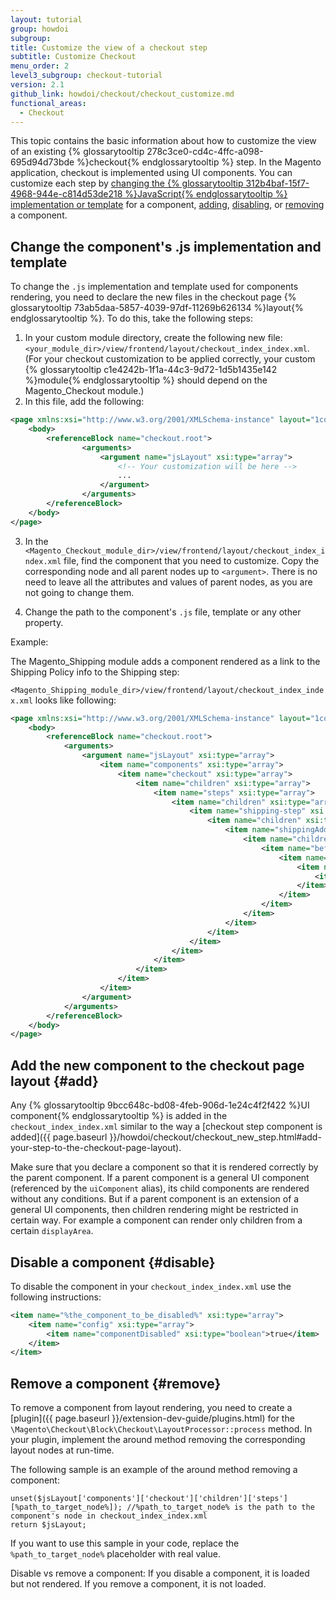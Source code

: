 ```yaml
---
layout: tutorial
group: howdoi
subgroup:
title: Customize the view of a checkout step
subtitle: Customize Checkout
menu_order: 2
level3_subgroup: checkout-tutorial
version: 2.1
github_link: howdoi/checkout/checkout_customize.md
functional_areas:
  - Checkout
---
```


This topic contains the basic information about how to customize the view of an existing {% glossarytooltip 278c3ce0-cd4c-4ffc-a098-695d94d73bde %}checkout{% endglossarytooltip %} step. In the Magento application, checkout is implemented using UI components. You can customize each step by [changing the {% glossarytooltip 312b4baf-15f7-4968-944e-c814d53de218 %}JavaScript{% endglossarytooltip %} implementation or template](#change-component) for a component, [adding](#add), [disabling](#disable), or [removing](#remove) a component.


## Change the component's .js implementation and template

To change the `.js` implementation and template used for components rendering, you need to declare the new files in the checkout page {% glossarytooltip 73ab5daa-5857-4039-97df-11269b626134 %}layout{% endglossarytooltip %}. To do this, take the following steps:

1. In your custom module directory, create the following new file: `<your_module_dir>/view/frontend/layout/checkout_index_index.xml`. (For your checkout customization to be applied correctly, your custom {% glossarytooltip c1e4242b-1f1a-44c3-9d72-1d5b1435e142 %}module{% endglossarytooltip %} should depend on the Magento_Checkout module.)
2. In this file, add the following:

```xml
<page xmlns:xsi="http://www.w3.org/2001/XMLSchema-instance" layout="1column" xsi:noNamespaceSchemaLocation="urn:magento:framework:View/Layout/etc/page_configuration.xsd">
    <body>
        <referenceBlock name="checkout.root">
                <arguments>
                    <argument name="jsLayout" xsi:type="array">
                        <!-- Your customization will be here -->
                        ...
                    </argument>
                </arguments>
        </referenceBlock>
    </body>
</page>
```

3. In the `<Magento_Checkout_module_dir>/view/frontend/layout/checkout_index_index.xml` file, find the component that you need to customize. Copy the corresponding node and all parent nodes up to `<argument>`. There is no need to leave all the attributes and values of parent nodes, as you are not going to change them.

4. Change the path to the component's `.js` file, template or any other property.

Example:

The Magento_Shipping module adds a component rendered as a link to the Shipping Policy info to the Shipping step:

`<Magento_Shipping_module_dir>/view/frontend/layout/checkout_index_index.xml` looks like following:


```xml
<page xmlns:xsi="http://www.w3.org/2001/XMLSchema-instance" layout="1column" xsi:noNamespaceSchemaLocation="urn:magento:framework:View/Layout/etc/page_configuration.xsd">
    <body>
        <referenceBlock name="checkout.root">
            <arguments>
                <argument name="jsLayout" xsi:type="array">
                    <item name="components" xsi:type="array">
                        <item name="checkout" xsi:type="array">
                            <item name="children" xsi:type="array">
                                <item name="steps" xsi:type="array">
                                    <item name="children" xsi:type="array">
                                        <item name="shipping-step" xsi:type="array">
                                            <item name="children" xsi:type="array">
                                                <item name="shippingAddress" xsi:type="array">
                                                    <item name="children" xsi:type="array">
                                                        <item name="before-shipping-method-form" xsi:type="array">
                                                            <item name="children" xsi:type="array">
                                                                <item name="shipping_policy" xsi:type="array">
                                                                    <item name="component" xsi:type="string">Magento_Shipping/js/view/checkout/shipping/shipping-policy</item>
                                                                </item>
                                                            </item>
                                                        </item>
                                                    </item>
                                                </item>
                                            </item>
                                        </item>
                                    </item>
                                </item>
                            </item>
                        </item>
                    </item>
                </argument>
            </arguments>
        </referenceBlock>
    </body>
</page>
```

## Add the new component to the checkout page layout {#add}

Any {% glossarytooltip 9bcc648c-bd08-4feb-906d-1e24c4f2f422 %}UI component{% endglossarytooltip %} is added in the `checkout_index_index.xml` similar to the way a [checkout step component is added]({{ page.baseurl }}/howdoi/checkout/checkout_new_step.html#add-your-step-to-the-checkout-page-layout).

Make sure that you declare a component so that it is rendered correctly by the parent component. If a parent component is a general UI component (referenced by the `uiComponent` alias), its child components are rendered without any conditions. But if a parent component is an extension of a general UI components, then children rendering might be restricted in certain way. For example a component can render only children from a certain `displayArea`.


## Disable a component {#disable}
To disable the component in your `checkout_index_index.xml` use the following instructions:

```xml
<item name="%the_component_to_be_disabled%" xsi:type="array">
    <item name="config" xsi:type="array">
        <item name="componentDisabled" xsi:type="boolean">true</item>
    </item>
</item>
```

## Remove a component {#remove}

To remove a component from layout rendering, you need to create a [plugin]({{ page.baseurl }}/extension-dev-guide/plugins.html) for the `\Magento\Checkout\Block\Checkout\LayoutProcessor::process` method. In your plugin, implement the around method removing the corresponding layout nodes at run-time.

The following sample is an example of the around method removing a component:

```php?start_inline=1
unset($jsLayout['components']['checkout']['children']['steps'][%path_to_target_node%]); //%path_to_target_node% is the path to the component's node in checkout_index_index.xml
return $jsLayout;
```

If you want to use this sample in your code, replace the `%path_to_target_node%` placeholder with real value.

<div class="bs-callout bs-callout-info">
Disable vs remove a component: If you disable a component, it is loaded but not rendered. If you remove a component, it is not loaded.
</div>
